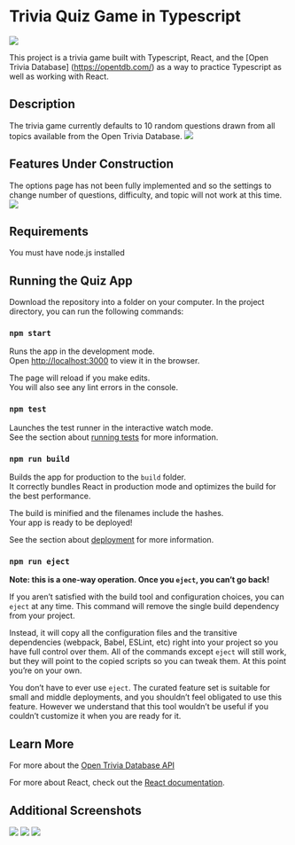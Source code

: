 # Trivia Quiz Game in Typescript

![](https://github.com/angularOcean/Quiz_app/blob/master/screenshot_1.JPG)

This project is a trivia game built with Typescript, React, and the [Open Trivia Database] (https://opentdb.com/) as a way to practice Typescript as well as working with React. 


## Description

The trivia game currently defaults to 10 random questions drawn from all topics available from the Open Trivia Database.
![](https://github.com/angularOcean/Quiz_app/blob/master/screenshot_2.JPG)

## Features Under Construction

The options page has not been fully implemented and so the settings to change number of questions, difficulty, and topic will not work at this time. 
![](https://github.com/angularOcean/Quiz_app/blob/master/screenshot_5.JPG)

## Requirements

You must have node.js installed

## Running the Quiz App

Download the repository into a folder on your computer. In the project directory, you can run the following commands: 

### `npm start`

Runs the app in the development mode.\
Open [http://localhost:3000](http://localhost:3000) to view it in the browser.

The page will reload if you make edits.\
You will also see any lint errors in the console.

### `npm test`

Launches the test runner in the interactive watch mode.\
See the section about [running tests](https://facebook.github.io/create-react-app/docs/running-tests) for more information.

### `npm run build`

Builds the app for production to the `build` folder.\
It correctly bundles React in production mode and optimizes the build for the best performance.

The build is minified and the filenames include the hashes.\
Your app is ready to be deployed!

See the section about [deployment](https://facebook.github.io/create-react-app/docs/deployment) for more information.

### `npm run eject`

**Note: this is a one-way operation. Once you `eject`, you can’t go back!**

If you aren’t satisfied with the build tool and configuration choices, you can `eject` at any time. This command will remove the single build dependency from your project.

Instead, it will copy all the configuration files and the transitive dependencies (webpack, Babel, ESLint, etc) right into your project so you have full control over them. All of the commands except `eject` will still work, but they will point to the copied scripts so you can tweak them. At this point you’re on your own.

You don’t have to ever use `eject`. The curated feature set is suitable for small and middle deployments, and you shouldn’t feel obligated to use this feature. However we understand that this tool wouldn’t be useful if you couldn’t customize it when you are ready for it.

## Learn More

For more about the [Open Trivia Database API](https://opentdb.com/api_config.php)

For more about React, check out the [React documentation](https://reactjs.org/).

## Additional Screenshots

![](https://github.com/angularOcean/Quiz_app/blob/master/screenshot_3.JPG)
![](https://github.com/angularOcean/Quiz_app/blob/master/screenshot_4.JPG)
![](https://github.com/angularOcean/Quiz_app/blob/master/screenshot_6.JPG)
